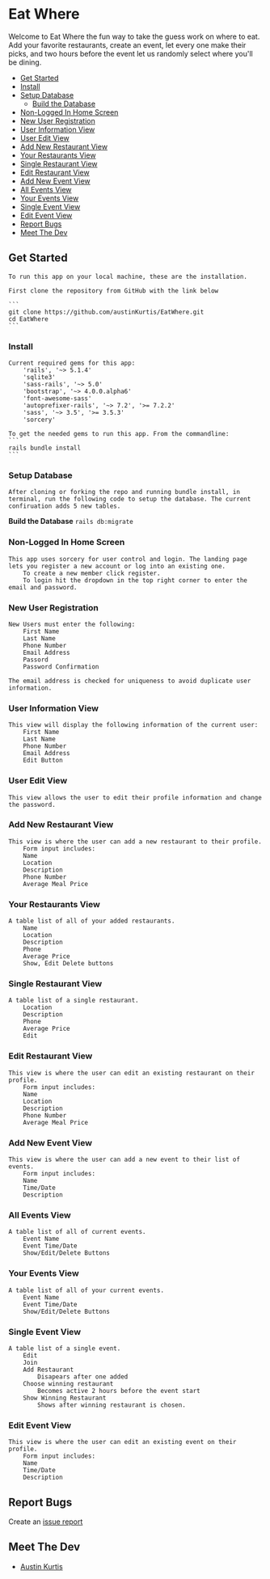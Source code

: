 # Eat Where

Welcome to Eat Where the fun way to take the guess work on where to eat. Add your favorite restaurants, create an event, let every one make their picks, and two hours before the event let us randomly select where you'll be dining. 

- [Get Started](#get-started)
- [Install](#install)
- [Setup Database](#setup-database)
  - [Build the Database](#build-the-database)
- [Non-Logged In Home Screen](#non-logged-in-home-screen)
- [New User Registration](#new-user-registration)
- [User Information View](#user-information-view)
- [User Edit View](#user-edit-view)
- [Add New Restaurant View](#add-new-restaurant-view)
- [Your Restaurants View](#your-restaurants-view)
- [Single Restaurant View](#single-restaurant-view)
- [Edit Restaurant View](#edit-restaurant-view)
- [Add New Event View](#add-new-event-view)
- [All Events View](#all-events-view)
- [Your Events View](#your-events-view)
- [Single Event View](#single-event-view)
- [Edit Event View](#edit-event-view)
- [Report Bugs](#report-bugs)
- [Meet The Dev](#meet-the-dev)

## Get Started
    To run this app on your local machine, these are the installation.

    First clone the repository from GitHub with the link below

    ```
    git clone https://github.com/austinKurtis/EatWhere.git
    cd EatWhere
    ```
### Install
    Current required gems for this app:
        'rails', '~> 5.1.4'
        'sqlite3'
        'sass-rails', '~> 5.0'
        'bootstrap', '~> 4.0.0.alpha6'
        'font-awesome-sass'
        'autoprefixer-rails', '~> 7.2', '>= 7.2.2'
        'sass', '~> 3.5', '>= 3.5.3'
        'sorcery'

    To get the needed gems to run this app. From the commandline: 
    ```
    rails bundle install 
    ```

### Setup Database
    After cloning or forking the repo and running bundle install, in terminal, run the following code to setup the database. The current confiruation adds 5 new tables.

**Build the Database**
    ```
    rails db:migrate
    ```
### Non-Logged In Home Screen
    This app uses sorcery for user control and login. The landing page lets you register a new account or log into an existing one. 
        To create a new member click register.
        To login hit the dropdown in the top right corner to enter the email and password.

### New User Registration
    New Users must enter the following:
        First Name
        Last Name
        Phone Number
        Email Address
        Passord
        Password Confirmation

    The email address is checked for uniqueness to avoid duplicate user information.
### User Information View
    This view will display the following information of the current user:
        First Name
        Last Name
        Phone Number
        Email Address
        Edit Button

### User Edit View
    This view allows the user to edit their profile information and change the password.

### Add New Restaurant View
    This view is where the user can add a new restaurant to their profile.
        Form input includes:
        Name
        Location
        Description
        Phone Number
        Average Meal Price

### Your Restaurants View
    A table list of all of your added restaurants.
        Name
        Location
        Description
        Phone
        Average Price
        Show, Edit Delete buttons

### Single Restaurant View
    A table list of a single restaurant.
        Location
        Description
        Phone
        Average Price
        Edit 

### Edit Restaurant View
    This view is where the user can edit an existing restaurant on their profile.
        Form input includes:
        Name
        Location
        Description
        Phone Number
        Average Meal Price

### Add New Event View
    This view is where the user can add a new event to their list of events.
        Form input includes:
        Name
        Time/Date
        Description

### All Events View
    A table list of all of current events.
        Event Name
        Event Time/Date
        Show/Edit/Delete Buttons

### Your Events View
    A table list of all of your current events.
        Event Name
        Event Time/Date
        Show/Edit/Delete Buttons

### Single Event View
    A table list of a single event.
        Edit
        Join
        Add Restaurant
            Disapears after one added
        Choose winning restaurant
            Becomes active 2 hours before the event start
        Show Winning Restaurant
            Shows after winning restaurant is chosen.

### Edit Event View
    This view is where the user can edit an existing event on their profile.
        Form input includes:
        Name
        Time/Date
        Description

## Report Bugs
Create an [issue report](https://github.com/austinKurtis/EatWhere/issues/new)

## Meet The Dev
- [Austin Kurtis](http://austinkurtis.com/)

